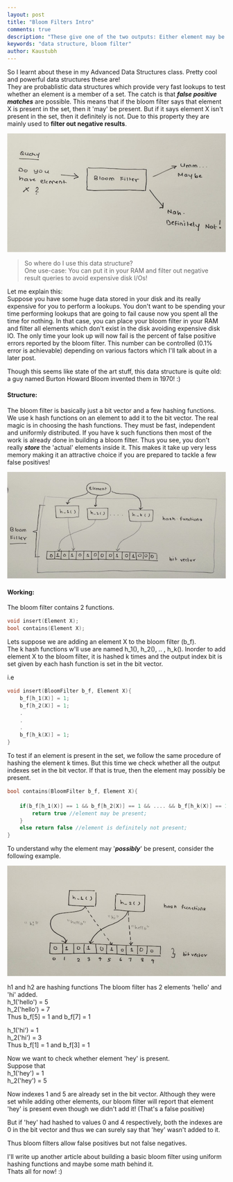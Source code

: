```yaml
---
layout: post
title: "Bloom Filters Intro"
comments: true
description: "These give one of the two outputs: Either element may be present OR It definitely isn't"
keywords: "data structure, bloom filter"
author: Kaustubh
---
```



So I learnt about these in my Advanced Data Structures class. Pretty cool and powerful data structures these are!  
They are probablistic data structures which provide very fast lookups to test whether an element is a member of a set. The catch is that **_false positive matches_** are possible. This means that if the bloom filter says that element X is present in the set, then it 'may' be present. But if it says element X isn't present in the set, then it definitely is not. Due to this property they are mainly used to **filter out negative results**. 

![Bloom Filter](/assets/images/bloom_filter.jpg)

>So where do I use this data structure?  
One use-case: You can put it in your RAM and filter out negative result queries to avoid expensive disk I/Os!

Let me explain this:  
Suppose you have some huge data stored in your disk and its really expensive for you to perform a lookups. You don't want to be spending your time performing lookups that are going to fail cause now you spent all the time for nothing. In that case, you can place your bloom filter in your RAM and filter all elements which don't exist in the disk avoiding expensive disk IO. The only time your look up will now fail is the percent of false positive errors reported by the bloom filter. This number can be controlled (0.1% error is achievable) depending on various factors which I'll talk about in a later post.

Though this seems like state of the art stuff, this data structure is quite old: a guy named Burton Howard Bloom invented them in 1970! :)



#### Structure:
The bloom filter is basically just a bit vector and a few hashing functions. We use k hash functions on an element to add it to the bit vector. The real magic is in choosing the hash functions. They must be fast, independent and uniformly distributed. If you have k such functions then most of the work is already done in building a bloom filter.
Thus you see, you don't really **_store_** the 'actual' elements inside it. This makes it take up very less memory making it an attractive choice if you are prepared to tackle a few false positives!  

![Bloom Filter Structure](/assets/images/bloom_filter_structure.jpg)



#### Working:
The bloom filter contains 2 functions. 

``` c++
void insert(Element X);
bool contains(Element X);

```


Lets suppose we are adding an element X to the bloom filter (b_f).  
The k hash functions w'll use are named h_1(), h_2(), .. , h_k().
Inorder to add element X to the bloom filter, it is hashed k times and the output index bit is set given by each hash function is set in the bit vector.

i.e 
``` c++
void insert(BloomFilter b_f, Element X){
	b_f[h_1(X)] = 1;
	b_f[h_2(X)] = 1;
	.
	.
	.
	b_f[h_k(X)] = 1;
}
```


To test if an element is present in the set, we follow the same procedure of hashing the element k times. But this time we check whether all the output indexes set in the bit vector. If that is true, then the element may possibly be present.

``` c++
bool contains(BloomFilter b_f, Element X){

	if(b_f[h_1(X)] == 1 && b_f[h_2(X)] == 1 && .... && b_f[h_k(X)] == 1){
		return true //element may be present;
	}
	else return false //element is definitely not present;
}

```


To understand why the element may '**_possibly_**' be present, consider the following example.


![Bloom Filter Working](/assets/images/bloom_filter_working.jpg)


h1 and h2 are hashing functions 
The bloom filter has 2 elements 'hello' and 'hi' added.  
h_1('hello') = 5  
h_2('hello') = 7  
Thus b_f[5] = 1 and b_f[7] = 1  

h_1('hi') = 1  
h_2('hi') = 3  
Thus b_f[1] = 1 and b_f[3] = 1  

Now we want to check whether element 'hey' is present.  
Suppose that  
h_1('hey') = 1  
h_2('hey') = 5  

Now indexes 1 and 5 are already set in the bit vector. Although they were set while adding other elements, our bloom filter will report that element 'hey' is present even though we didn't add it! (That's a false positive)

But if 'hey' had hashed to values 0 and 4 respectively, both the indexes are 0 in the bit vector and thus we can surely say that 'hey' wasn't added to it.

Thus bloom filters allow false positives but not false negatives.


I'll write up another article about building a basic bloom filter using uniform hashing functions and maybe some math behind it.  
Thats all for now! :)








